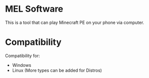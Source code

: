 # MEL Software
This is a tool that can play Minecraft PE on your phone via computer.

# Compatibility
Compatibility for:
- Windows
- Linux (More types can be added for Distros)

